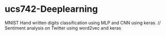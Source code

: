 # ucs742-Deeplearning
MNIST Hand written digits classification using MLP and CNN using keras. //
Sentiment analysis on Twitter using word2vec and keras
